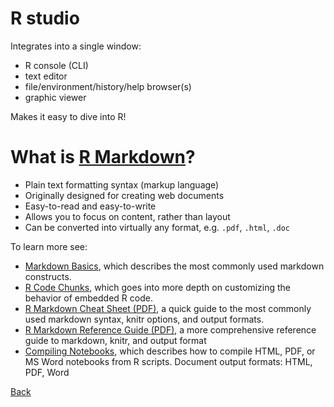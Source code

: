  # R studio
 
   Integrates into a single window:
 -   R console (CLI)
 -  text editor
 -    file/environment/history/help browser(s)
 -    graphic viewer
 
  Makes it easy to dive into R!

# What is [R Markdown](http://rmarkdown.rstudio.com/)?

+  Plain text formatting syntax (markup language)
+ Originally designed for creating web documents
+  Easy-to-read and easy-to-write
+ Allows you to focus on content, rather than layout
+ Can be converted into virtually any format, e.g. `.pdf`, `.html`, `.doc`



 To learn more see:
 
- [Markdown Basics](https://markdown-guide.readthedocs.io/en/latest/basics.html), which describes the most commonly used markdown constructs.
- [R Code Chunks](https://rmarkdown.rstudio.com/lesson-3.html), which goes into more depth on customizing the behavior of embedded R code.
- [R Markdown Cheat Sheet (PDF)](https://www.rstudio.com/wp-content/uploads/2015/02/rmarkdown-cheatsheet.pdf), a quick guide to the most commonly used markdown syntax, knitr options, and output formats.
- [R Markdown Reference Guide (PDF)](https://www.rstudio.com/wp-content/uploads/2015/03/rmarkdown-reference.pdf), a more comprehensive reference guide to markdown, knitr, and output format 
- [Compiling Notebooks](https://support.rstudio.com/hc/en-us/articles/200552276-Creating-Notebooks-from-R-Scripts), which describes how to compile HTML, PDF, or MS Word notebooks from R scripts.
Document output formats: HTML, PDF, Word

[Back](https://github.com/younghhk/STAT_COMP/)
